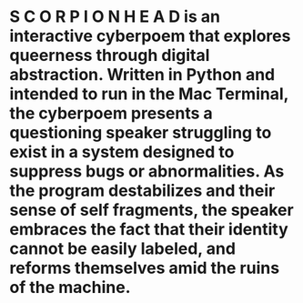 # S C O R P I O N H E A D is an interactive cyberpoem that explores queerness through digital abstraction. Written in Python and intended to run in the Mac Terminal, the cyberpoem presents a questioning speaker struggling to exist in a system designed to suppress bugs or abnormalities. As the program destabilizes and their sense of self fragments, the speaker embraces the fact that their identity cannot be easily labeled, and reforms themselves amid the ruins of the machine.
